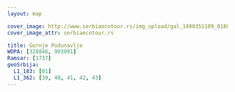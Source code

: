 ```yaml
---
layout: map

cover_image: http://www.serbiaecotour.rs/img_upload/gal_1408351109_0180_f.jpg
cover_image_attr: serbiaecotour.rs

title: Gornje Podunavlje
WDPA: [328846, 903091]
Ramsar: [1737]
geoSrbija:
  L1_183: [81]
  L1_362: [39, 40, 41, 42, 43]
---
```

